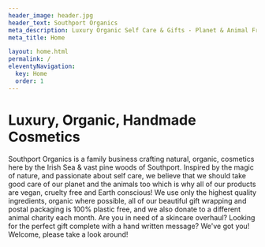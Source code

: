 ```yaml
---
header_image: header.jpg
header_text: Southport Organics
meta_description: Luxury Organic Self Care & Gifts - Planet & Animal Friendly
meta_title: Home

layout: home.html
permalink: /
eleventyNavigation:
  key: Home
  order: 1
---
```


# Luxury, Organic, Handmade Cosmetics

Southport Organics is a family business crafting natural, organic, cosmetics here by the Irish Sea & vast pine woods of Southport. Inspired by the magic of nature, and passionate about self care, we believe that we should take good care of our planet and the animals too which is why all of our products are vegan, cruelty free and Earth conscious! We use only the highest quality ingredients, organic where possible, all of our beautiful gift wrapping and postal packaging is 100% plastic free, and we also donate to a different animal charity each month. Are you in need of a skincare overhaul? Looking for the perfect gift complete with a hand written message? We've got you! Welcome, please take a look around!
